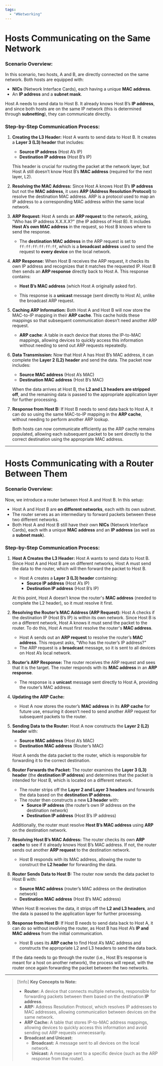 ```yaml
---
tags:
  - "#Networking"
---
```


# Hosts Communicating on the Same Network

### **Scenario Overview:**

In this scenario, two hosts, A and B, are directly connected on the same network. Both hosts are equipped with:

- **NICs** (Network Interface Cards), each having a unique **MAC address**.
- An **IP address** and a **subnet mask**.

Host A needs to send data to Host B. It already knows Host B’s **IP address**, and since both hosts are on the same IP network (this is determined through **subnetting**), they can communicate directly.
### **Step-by-Step Communication Process:**

1. **Creating the L3 Header:** Host A wants to send data to Host B. It creates a **Layer 3 (L3) header** that includes:
    
    - **Source IP address** (Host A’s IP)
    - **Destination IP address** (Host B’s IP)
    
    This header is crucial for routing the packet at the network layer, but Host A still doesn’t know Host B’s **MAC address** (required for the next layer, L2).
    
2. **Resolving the MAC Address:** Since Host A knows Host B’s **IP address** but not the **MAC address**, it uses **ARP (Address Resolution Protocol)** to resolve the destination MAC address. ARP is a protocol used to map an IP address to a corresponding MAC address within the same local network.
    
3. **ARP Request:** Host A sends an **ARP request** to the network, asking, "Who has IP address X.X.X.X?" (the IP address of Host B). It includes **Host A’s own MAC address** in the request, so Host B knows where to send the response.
    
    - The **destination MAC address** in the ARP request is set to `ff:ff:ff:ff:ff:ff`, which is a **broadcast address** used to send the request to **every device** on the local network.
4. **ARP Response:** When Host B receives the ARP request, it checks its own IP address and recognizes that it matches the requested IP. Host B then sends an **ARP response** directly back to Host A. This response contains:
    
    - **Host B’s MAC address** (which Host A originally asked for).
        
    - This response is a **unicast** message (sent directly to Host A), unlike the broadcast ARP request.
        
5. **Caching ARP Information:** Both Host A and Host B will now store the MAC-to-IP mapping in their **ARP cache**. This cache holds these mappings so that subsequent communication doesn’t need another ARP request.
    
    - **ARP cache**: A table in each device that stores the IP-to-MAC mappings, allowing devices to quickly access this information without needing to send out ARP requests repeatedly.
6. **Data Transmission:** Now that Host A has Host B’s MAC address, it can complete the **Layer 2 (L2) header** and send the data. The packet now includes:
    
    - **Source MAC address** (Host A’s MAC)
    - **Destination MAC address** (Host B’s MAC)
    
    When the data arrives at Host B, the **L2 and L3 headers are stripped off**, and the remaining data is passed to the appropriate application layer for further processing.
    
7. **Response from Host B:** If Host B needs to send data back to Host A, it can do so using the same MAC-to-IP mapping in the **ARP cache**, without needing to perform another ARP lookup.
    
    Both hosts can now communicate efficiently as the ARP cache remains populated, allowing each subsequent packet to be sent directly to the correct destination using the appropriate MAC address.

---
# Hosts Communicating with a Router Between Them

### **Scenario Overview:**

Now, we introduce a router between Host A and Host B. In this setup:

- Host A and Host B are **on different networks**, each with its own subnet.
- The router serves as an intermediary to forward packets between these two different networks.
- Both Host A and Host B still have their own **NICs** (Network Interface Cards), each with a unique **MAC address** and an **IP address** (as well as a **subnet mask**).
### **Step-by-Step Communication Process:**

1. **Host A Creates the L3 Header:** Host A wants to send data to Host B. Since Host A and Host B are on different networks, Host A must send the data to the router, which will then forward the packet to Host B.
    
    - Host A creates a **Layer 3 (L3) header** containing:
        - **Source IP address** (Host A’s IP)
        - **Destination IP address** (Host B’s IP)
    
    At this point, Host A doesn’t know the router's **MAC address** (needed to complete the L2 header), so it must resolve it first.
    
2. **Resolving the Router’s MAC Address (ARP Request):** Host A checks if the destination IP (Host B’s IP) is within its own network. Since Host B is on a different network, Host A knows it must send the packet to the router. To do this, Host A must first resolve the router's **MAC address**.
    
    - Host A sends out an **ARP request** to resolve the router’s **MAC address**. This request asks, "Who has the router’s IP address?"
    - The ARP request is a **broadcast** message, so it is sent to all devices on Host A’s local network.
3. **Router’s ARP Response:** The router receives the ARP request and sees that it is the target. The router responds with its **MAC address** in an **ARP response**.
    
    - The response is a **unicast** message sent directly to Host A, providing the router’s MAC address.
4. **Updating the ARP Cache:**
    
    - Host A now stores the router’s **MAC address** in its **ARP cache** for future use, ensuring it doesn’t need to send another ARP request for subsequent packets to the router.
5. **Sending Data to the Router:** Host A now constructs the **Layer 2 (L2) header** with:
    
    - **Source MAC address** (Host A’s MAC)
    - **Destination MAC address** (Router’s MAC)
    
    Host A sends the data packet to the router, which is responsible for forwarding it to the correct destination.
    
6. **Router Forwards the Packet:** The router examines the **Layer 3 (L3) header** (the **destination IP address**) and determines that the packet is intended for Host B, which is located on a different network.
    
    - The router strips off the **Layer 2 and Layer 3 headers** and forwards the data based on the **destination IP address**.
    - The router then constructs a new **L3 header** with:
        - **Source IP address** (the router’s own IP address on the destination network)
        - **Destination IP address** (Host B’s IP address)
    
    Additionally, the router must resolve **Host B’s MAC address** using **ARP** on the destination network.
    
7. **Resolving Host B’s MAC Address:** The router checks its own **ARP cache** to see if it already knows Host B’s MAC address. If not, the router sends out another **ARP request** to the destination network.
    
    - Host B responds with its MAC address, allowing the router to construct the **L2 header** for forwarding the data.
8. **Router Sends Data to Host B:** The router now sends the data packet to Host B with:
    
    - **Source MAC address** (router’s MAC address on the destination network)
    - **Destination MAC address** (Host B’s MAC address)
    
    When Host B receives the data, it strips off the **L2 and L3 headers**, and the data is passed to the application layer for further processing.
    
9. **Response from Host B:** If Host B needs to send data back to Host A, it can do so without involving the router, as Host B has Host A’s **IP and MAC address** from the initial communication.
    
    - Host B uses its **ARP cache** to find Host A’s MAC address and constructs the appropriate L2 and L3 headers to send the data back.
    
    If the data needs to go through the router (i.e., Host B’s response is meant for a host on another network), the process will repeat, with the router once again forwarding the packet between the two networks.

---

>[!info] **Key Concepts to Note:**
> - **Router:** A device that connects multiple networks, responsible for forwarding packets between them based on the destination **IP address**.
> - **ARP:** Address Resolution Protocol, which resolves IP addresses to MAC addresses, allowing communication between devices on the same network.
> - **ARP Cache:** A table that stores IP-to-MAC address mappings, allowing devices to quickly access this information and avoid sending out ARP requests unnecessarily.
> - **Broadcast and Unicast:**
>     - **Broadcast:** A message sent to all devices on the local network.
>     - **Unicast:** A message sent to a specific device (such as the ARP response from the router).


